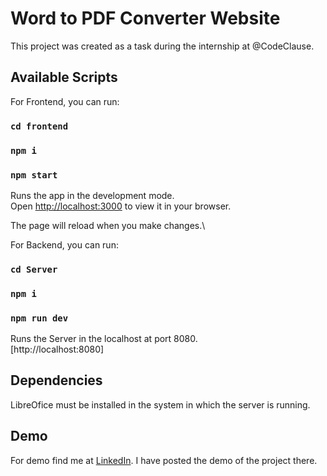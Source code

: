 # Word to PDF Converter Website

This project was created as a task during the internship at @CodeClause.

## Available Scripts

For Frontend, you can run:

### `cd frontend`
### `npm i`
### `npm start`

Runs the app in the development mode.\
Open [http://localhost:3000](http://localhost:3000) to view it in your browser.

The page will reload when you make changes.\

For Backend, you can run:

### `cd Server`
### `npm i`
### `npm run dev`

Runs the Server in the localhost at port 8080.\
[http://localhost:8080]

## Dependencies

LibreOfice must be installed in the system in which the server is running.

## Demo

For demo find me at <a href = "https://www.linkedin.com/in/biplovkarna/" >LinkedIn</a>. I have posted the demo of the project there.
